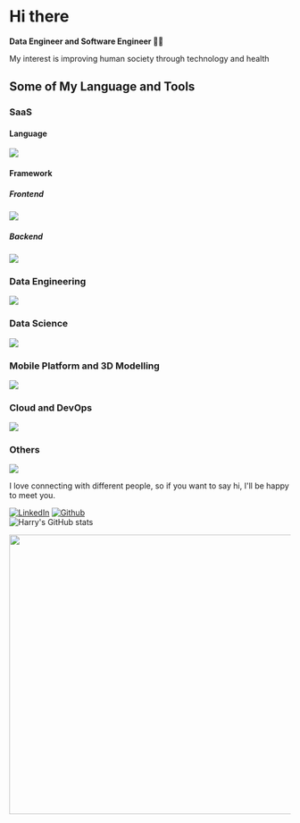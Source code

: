 <h1>Hi there</h1>

<p><b>Data Engineer and Software Engineer 👨‍💻</b></br>
</p>

<p>My interest is improving human society through technology and health</p>
 
<h2>Some of My Language and Tools</h2>

<h3>SaaS</h3>
<h4>Language</h4>
<img src="https://go-skill-icons.vercel.app/api/icons?i=python,java,rust,go,scala,ts,js,html,css&perline=10" />

<h4>Framework</h4>

<h5>Frontend</h5>
<img src="https://go-skill-icons.vercel.app/api/icons?i=react,angular,bootstrap,tailwind,materialui&perline=10" />

<h5>Backend</h5>
<img src="https://go-skill-icons.vercel.app/api/icons?i=spring,fastapi,flask,django,nestjs,nextjs,nodejs,dotnet&perline=10" />

<h3>Data Engineering</h3>
<img src="https://go-skill-icons.vercel.app/api/icons?i=databricks,snowflake,spark,kafka,confluent,presto,fivetran,iceberg,fabric,oracle,mysql,postgres,duckdb,mongo,cassandra,dynamodb&perline=10" />

<h3>Data Science</h3>
<img src="https://go-skill-icons.vercel.app/api/icons?i=scikitlearn,tensorflow,pytorch,huggingface,numpy,scipy,seaborn,matplotlib,plotly,r,matlab,sas&perline=10" />

<h3>Mobile Platform and 3D Modelling</h3>
<img src="https://go-skill-icons.vercel.app/api/icons?i=kotlin,swift,unity,unreal,cs&perline=10" />

<h3>Cloud and DevOps</h3>
<img src="https://go-skill-icons.vercel.app/api/icons?i=aws,azure,gcp,firebase,heroku,bash,powershell,terraform,datadog,cloudflare,git,docker,kubernetes&perline=10" />

<h3>Others</h3>
<img src="https://go-skill-icons.vercel.app/api/icons?i=graphql,prisma,gherkin,latex,md,raspberrypi&perline=10" />

<p>I love connecting with different people, so if you want to say hi, I'll be happy to meet you.</p>

[![LinkedIn](https://img.shields.io/badge/-HarryZhan-blue?style=flat-square&logo=Linkedin&logoColor=white&link=https://www.linkedin.com/in/harry-zhan-watson-30486b134/)](https://www.linkedin.com/in/harry-zhan-watson-30486b134/)
[![Github](https://img.shields.io/github/followers/watanaberyunosuke?label=follow&style=social)](https://github.com/watanaberyunosuke) <br>
![Harry's GitHub stats](https://github-readme-stats.vercel.app/api?username=watanaberyunosuke&show_icons=true&theme=prussian)

<img src="https://wakatime.com/share/@WRyunosuke/abab351b-ccc6-4063-b6af-2aba8bca3cc9.svg" width="600" height="500">
